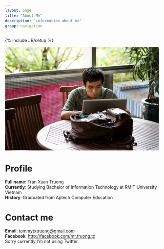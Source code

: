 ```yaml
---
layout: page
title: "About Me"
description: "information about me"
group: navigation
---
```

{% include JB/setup %}

[avatar]: /files/index/ava.JPG

![My avatar][avatar]

# Profile
**Full name**: Tran Xuan Truong  
**Currently**: Studying Bachelor of Information Technology at RMIT University Vietnam  
**History**: Graduated from Aptech Computer Education  

# Contact me
**Email**: <tommytxtruong@gmail.com>  
**Facebook**: <http://facebook.com/mr.truong.tx>  
Sorry currently I'm not using Twitter.